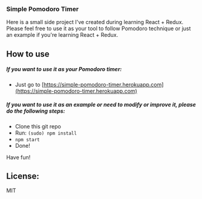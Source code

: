 ### Simple Pomodoro Timer
Here is a small side project I've created during learning React + Redux. Please feel free to use it as your tool to follow Pomodoro technique or just an example if you're learning React + Redux.

## How to use

##### If you want to use it as your Pomodoro timer:
- Just go to [https://simple-pomodoro-timer.herokuapp.com](https://simple-pomodoro-timer.herokuapp.com)
##### If you want to use it as an example or need to modify or improve it, please do the following steps:
- Clone this git repo
- Run: `(sudo) npm install`
- `npm start`
- Done!

Have fun!

## License:
MIT
